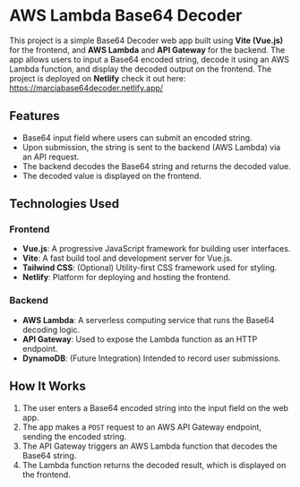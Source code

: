 # AWS Lambda Base64 Decoder

This project is a simple Base64 Decoder web app built using **Vite (Vue.js)** for the frontend, and **AWS Lambda** and **API Gateway** for the backend. The app allows users to input a Base64 encoded string, decode it using an AWS Lambda function, and display the decoded output on the frontend. The project is deployed on **Netlify** check it out here: https://marciabase64decoder.netlify.app/

## Features

- Base64 input field where users can submit an encoded string.
- Upon submission, the string is sent to the backend (AWS Lambda) via an API request.
- The backend decodes the Base64 string and returns the decoded value.
- The decoded value is displayed on the frontend.

## Technologies Used

### Frontend
- **Vue.js**: A progressive JavaScript framework for building user interfaces.
- **Vite**: A fast build tool and development server for Vue.js.
- **Tailwind CSS**: (Optional) Utility-first CSS framework used for styling.
- **Netlify**: Platform for deploying and hosting the frontend.

### Backend
- **AWS Lambda**: A serverless computing service that runs the Base64 decoding logic.
- **API Gateway**: Used to expose the Lambda function as an HTTP endpoint.
- **DynamoDB**: (Future Integration) Intended to record user submissions.

## How It Works

1. The user enters a Base64 encoded string into the input field on the web app.
2. The app makes a `POST` request to an AWS API Gateway endpoint, sending the encoded string.
3. The API Gateway triggers an AWS Lambda function that decodes the Base64 string.
4. The Lambda function returns the decoded result, which is displayed on the frontend.
